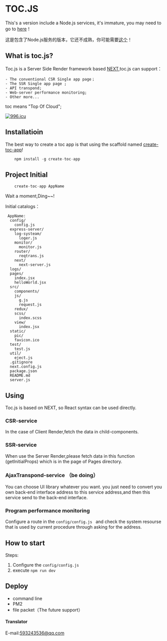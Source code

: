 # TOC.JS

This's a version include a Node.js services, it's immature, you may need to go to [here](https://github.com/junjie-lean/toc.serverless/tree/alpha)！

这是包含了Node.js服务的版本，它还不成熟，你可能需要[这个](https://github.com/junjie-lean/toc.serverless/tree/alpha)！


## What is toc.js?
Toc.js is a Server Side Render framework based [NEXT](https://nextjs.org),toc.js can support：

    - The conventional CSR Single app page；
    - The SSR Single app page ;
    - API transpond;
    - Web-server performance monitoring;
    - Other more...

toc means "Top Of Cloud";

[![996.icu](https://img.shields.io/badge/link-996.icu-red.svg)](https://996.icu)

## Installatioin
The best way to create a toc app is that using the scaffold named [create-toc-app](https://www.npmjs.com/package/create-toc-app)!
```javascript
    npm install -g create-toc-app
```

## Project Initial
```javascript
    create-toc-app AppName
```
Wait a moment,Ding~~!

Initial catalogs：
```
 AppName:
  config/
    config.js
  express-server/
    log-systeam/
      loger.js
    monitor/
      monitor.js
    router/
      reqtrans.js
    next/
      next-server.js
  logs/
  pages/
    index.jsx
    helloWorld.jsx
  src/
    components/
    js/
      g.js
      request.js
    redux/
    scss/
      index.scss
    view/
      index.jsx
  static/
    pic/
    favicon.ico
  test/
    test.js
  util/
    eject.js
  .gitignore
  next.config.js
  package.json
  README.md
  server.js
```



## Using

Toc.js is based on NEXT, so React syntax can be used directly.


### CSR-service
In the case of Client Render,fetch the data in child-components.

### SSR-service
When use the Server Render,please fetch data in this function (getInitialProps) which is in the page of Pages directory.

### AjaxTranspond-service （be doing）
You can choose UI library  whatever you want. you just need to convert you own back-end interface address to this service address,and then this service send to the back-end interface.

### Program performance monitoring

Configure a route in the `config/config.js ` and check the system resourse that is used by current procedure through asking for the address.

## How to start

Steps:
1. Configure the `config/config.js` 
2. execute `npm run dev`

## Deploy
- command line
- PM2
- file packet（The future support）


#### Translator

E-mail:593243536@qq.com